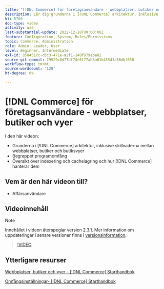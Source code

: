 ```yaml
---
title: "[!DNL Commerce] för företagsanvändare - webbplatser, butiker och vyer"
description: Lär dig grunderna i [!DNL Commerce] arkitektur, inklusive skillnaderna mellan webbplatser, butiker, butiksvyer och programomfång. Förstå indexering och cachning.
kt: 5760
doc-type: video
activity: use
last-substantial-update: 2022-12-28T00:00:00Z
feature: Configuration, System, Roles/Permissions
topic: Commerce, Administration
role: Admin, Leader, User
level: Beginner, Intermediate
exl-id: 858451cc-cbc3-471e-a2f1-148f879aba82
source-git-commit: 79529c8d77df74e6f77ab3a01b45541a38dbf680
workflow-type: tm+mt
source-wordcount: '129'
ht-degree: 0%

---
```


# [!DNL Commerce] för företagsanvändare - webbplatser, butiker och vyer

I den här videon:

- Grunderna i [!DNL Commerce] arkitektur, inklusive skillnaderna mellan webbplatser, butiker och butiksvyer
- Begreppet programomfång
- Översikt över indexering och cachelagring och hur [!DNL Commerce] hanterar dem

## Vem är den här videon till?

- Affärsanvändare

## Videoinnehåll

>[!NOTE]
>
>Innehållet i videon återspeglar version 2.3.1. Mer information om uppdateringar i senare versioner finns i [versionsinformation](https://experienceleague.adobe.com/docs/commerce-operations/release/notes/overview.html).

>[!VIDEO](https://video.tv.adobe.com/v/35945?quality=12&learn=on)

## Ytterligare resurser

[Webbplatser, butiker och vyer - [!DNL Commerce] Starthandbok](https://experienceleague.adobe.com/docs/commerce-admin/start/setup/websites-stores-views.html)

[Omfångsinställningar- [!DNL Commerce] Starthandbok](https://experienceleague.adobe.com/docs/commerce-admin/start/setup/websites-stores-views.html#scope-settings)
